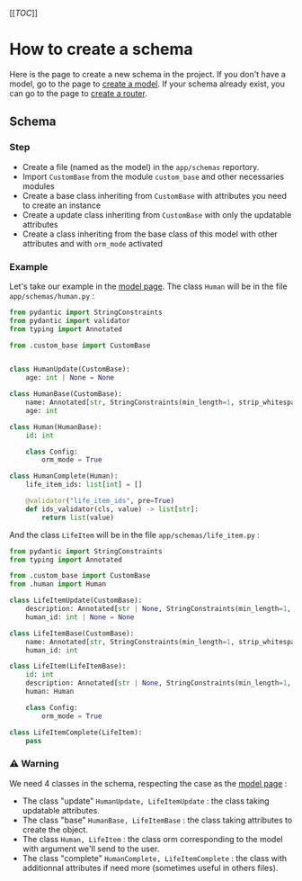 [[_TOC_]]

# How to create a schema

Here is the page to create a new schema in the project. If you don't have a model, go to the page to [create a model](./wiki/process_model.md "how to create a model").
If your schema already exist, you can go to the page to [create a router](./wiki/process_router.md "how to create a router").

## Schema

### Step

- Create a file (named as the model) in the `app/schemas` reportory.
- Import `CustomBase` from the module `custom_base` and other necessaries modules
- Create a base class inheriting from `CustomBase` with attributes you need to create an instance
- Create a update class inheriting from `CustomBase` with only the updatable attributes
- Create a class inheriting from the base class of this model with other attributes and with `orm_mode` activated

### Example

Let's take our example in the [model page](./wiki/process_model.md "how to create a model").
The class `Human` will be in the file `app/schemas/human.py` :
```python
from pydantic import StringConstraints
from pydantic import validator
from typing import Annotated

from .custom_base import CustomBase


class HumanUpdate(CustomBase):
    age: int | None = None

class HumanBase(CustomBase):
    name: Annotated[str, StringConstraints(min_length=1, strip_whitespace=True)]
    age: int

class Human(HumanBase):
    id: int

    class Config:
        orm_mode = True

class HumanComplete(Human):
    life_item_ids: list[int] = []

    @validator("life_item_ids", pre=True)
    def ids_validator(cls, value) -> list[str]:
        return list(value)
```

And the class `LifeItem` will be in the file `app/schemas/life_item.py` :
```python
from pydantic import StringConstraints
from typing import Annotated

from .custom_base import CustomBase
from .human import Human

class LifeItemUpdate(CustomBase):
    description: Annotated[str | None, StringConstraints(min_length=1, strip_whitespace=True)] = None
    human_id: int | None = None

class LifeItemBase(CustomBase):
    name: Annotated[str, StringConstraints(min_length=1, strip_whitespace=True)]
    human_id: int

class LifeItem(LifeItemBase):
    id: int
    description: Annotated[str | None, StringConstraints(min_length=1, strip_whitespace=True)] = None
    human: Human

    class Config:
        orm_mode = True

class LifeItemComplete(LifeItem):
    pass
```

### ⚠️ Warning

We need 4 classes in the schema, respecting the case as the [model page](./wiki/process_model.md "how to create a model") :
- The class "update" `HumanUpdate, LifeItemUpdate` : the class taking updatable attributes.
- The class "base" `HumanBase, LifeItemBase` : the class taking attributes to create the object.
- The class `Human, LifeItem` : the class orm corresponding to the model with argument we'll send to the user.
- The class "complete" `HumanComplete, LifeItemComplete` : the class with additionnal attributes if need more (sometimes useful in others files).
